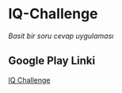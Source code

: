 # IQ-Challenge

*Basit bir soru cevap uygulaması* 

## Google Play Linki
[IQ Challenge](https://play.google.com/store/apps/details?id=com.punwald.iqchallenge)
